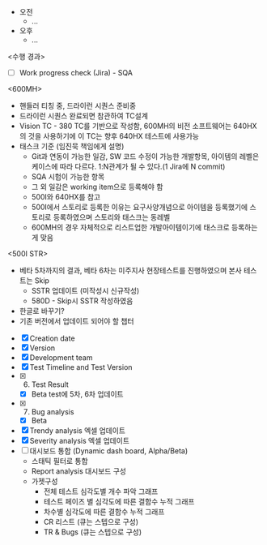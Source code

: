 - 오전
	- ...
- 오후
	- ...

<수행 경과>
- [ ] Work progress check (Jira) - SQA

<600MH>
- 핸들러 티칭 중, 드라이런 시퀀스 준비중
- 드라이런 시퀀스 완료되면 참관하여 TC설계
- Vision TC - 380 TC를 기반으로 작성함, 600MH의 비전 소프트웨어는 640HX의 것을 사용하기에 이 TC는 향후 640HX 테스트에 사용가능
- 태스크 기준 (임진묵 책임에게 설명)
	- Git과 연동이 가능한 일감, SW 코드 수정이 가능한 개발항목, 아이템의 레벨은 케이스에 따라 다르다. 1:N관계가 될 수 있다.(1 Jira에 N commit)
	- SQA 시험이 가능한 항목
	- 그 외 일감은 working item으로 등록해야 함
	- 500I와 640HX를 참고
	- 500I에서 스토리로 등록한 이유는 요구사양개념으로 아이템을 등록했기에 스토리로 등록하였으며 스토리와 태스크는 동레벨
	- 600MH의 경우 자체적으로 리스트업한 개발아이템이기에 태스크로 등록하는게 맞음

<500I STR>
- 베타 5차까지의 결과, 베타 6차는 미주지사 현장테스트를 진행하였으며 본사 테스트는 Skip
	- SSTR 업데이트 (미작성시 신규작성)
	- 580D - Skip시 SSTR 작성하였음
- 한글로 바꾸기?
- 기존 버전에서 업데이트 되어야 할 챕터
- [x] Creation date
- [x] Version
- [x] Development team
- [x] Test Timeline and Test Version
- [x] 6. Test Result
	- [x] Beta test에 5차, 6차 업데이트
- [x] 7. Bug analysis
	- [x] Beta
- [x] Trendy analysis 엑셀 업데이트
- [x] Severity analysis 엑셀 업데이트
- [ ] 대시보드 통합 (Dynamic dash board, Alpha/Beta)
	- 스태틱 필터로 통합
	- Report analysis 대시보드 구성
	- 가젯구성
		- 전체 테스트 심각도별 개수 파악 그래프
		- 테스트 페이즈 별 심각도에 따른 결함수 누적 그래프
		- 차수별 심각도에 따른 결함수 누적 그래프
		- CR 리스트 (큐는 스텝으로 구성) 
		- TR & Bugs (큐는 스텝으로 구성)